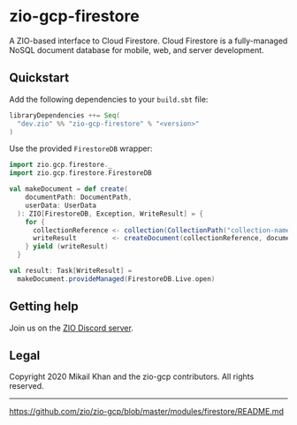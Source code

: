 # zio-gcp-firestore

A ZIO-based interface to Cloud Firestore. Cloud Firestore is a fully-managed NoSQL document database for mobile, web, and server development.

## Quickstart

Add the following dependencies to your `build.sbt` file:
```scala
libraryDependencies ++= Seq(
  "dev.zio" %% "zio-gcp-firestore" % "<version>"
)
```

Use the provided `FirestoreDB` wrapper:
```scala
import zio.gcp.firestore._
import zio.gcp.firestore.FirestoreDB

val makeDocument = def create(
    documentPath: DocumentPath,
    userData: UserData
  ): ZIO[FirestoreDB, Exception, WriteResult] = {
    for {
      collectionReference <- collection(CollectionPath("collection-name"))
      writeResult         <- createDocument(collectionReference, documentPath, userData)
    } yield (writeResult)
  }

val result: Task[WriteResult] =
  makeDocument.provideManaged(FirestoreDB.Live.open)
```

## Getting help

Join us on the [ZIO Discord server](https://discord.gg/2ccFBr4).

## Legal

Copyright 2020 Mikail Khan and the zio-gcp contributors. All rights reserved.

---

https://github.com/zio/zio-gcp/blob/master/modules/firestore/README.md
